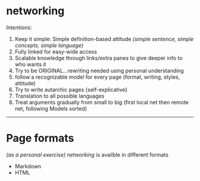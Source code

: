 # networking

_Intentions_:

1. Keep it simple: Simple definition-based attitude 
   _(simple sentence, simple concepts, simple language)_
2. Fully linked for easy-wide access
3. Scalable knowledge through links/extra panes to give deeper info to who wants it
4. Try to be ORIGINAL...rewriting needed using personal understanding
5. follow a recognizable model for every page 
	(format, writing, styles, attitude)
6. Try to write autarchic pages {self-explicative}
7. Translation to all possible languages
8. Treat arguments gradually from small to big
	(first local net then remote net, following Models sorted)

---
# Page formats
_(as a personal exercise)_
_*networking*_ is availble in different formats
- Markdown
- HTML
